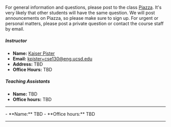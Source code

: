 For general information and questions, please post to the class
[Piazza](https://piazza.com/ucsd/summer2019/cse130).  It's very likely that
other students will have the same question. We will post announcements on
Piazza, so please make sure to sign up.  For urgent or personal matters, please
post a private question or contact the course staff by email.

##### Instructor

- **Name:** [Kaiser Pister](https://cseweb.ucsd.edu/~kpister/)
- **Email:** <kpister+cse130@eng.ucsd.edu>
- **Address:** TBD
- **Office Hours:** TBD

##### Teaching Assistants

- **Name:** TBD
- **Office hours:** TBD
<hr/>
- **Name:** TBD
- **Office hours:** TBD
<hr/>
